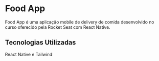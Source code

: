 # Food App

Food App é uma aplicação mobile de delivery de comida desenvolvido no curso oferecido pela Rocket Seat com React Native.

## Tecnologias Utilizadas

React Native e Tailwind


